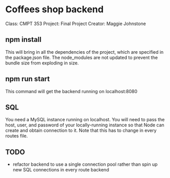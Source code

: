 # Coffees shop backend

Class: CMPT 353
Project: Final Project
Creator: Maggie Johnstone

## npm install

This will bring in all the dependencies of the project, which are specified in the package.json file. The node_modules are not updated to prevent the bundle size from exploding in size.

## npm run start

This command will get the backend running on localhost:8080

## SQL

You need a MySQL instance running on localhost. You will need to pass the host, user, and password of your locally-running instance so that Node can create and obtain connection to it. Note that this has to change in every routes file.

## TODO

- refactor backend to use a single connection pool rather than spin up new SQL connections in every route backend
